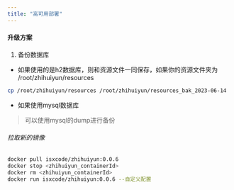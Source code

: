 ```yaml
---
title: "高可用部署"
---
```


#### 升级方案

1. 备份数据库

- 如果使用的是h2数据库，则和资源文件一同保存，如果你的资源文件夹为 /root/zhihuiyun/resources

```bash
cp /root/zhihuiyun/resources /root/zhihuiyun/resources_bak_2023-06-14 
```

- 如果使用mysql数据库

> 可以使用mysql的dump进行备份


###### 拉取新的镜像

```bash
docker pull isxcode/zhihuiyun:0.0.6
docker stop <zhihuiyun_containerId>
docker rm <zhihuiyun_containerId>
docker run isxcode/zhihuiyun:0.0.6 --自定义配置
```
